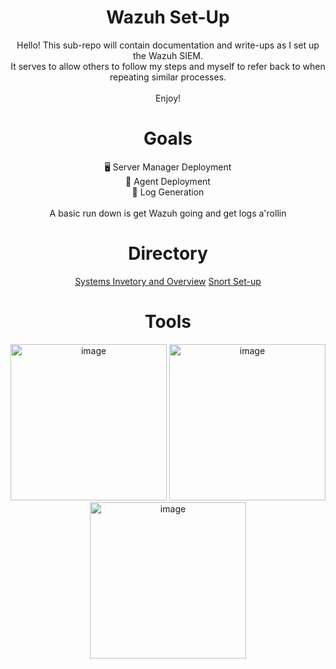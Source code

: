 <div align="center">
<h1> Wazuh Set-Up</h1>
Hello! This sub-repo will contain documentation and write-ups as I set up the Wazuh SIEM. 
<br>
It serves to allow others to follow my steps and myself to refer back to when repeating similar processes.
<br>
 <br>
Enjoy!


<h1>Goals</h1>
 <div>🖥️ Server Manager Deployment</div>
 <div>🤖 Agent Deployment</div>
 <div>📜 Log Generation</div>
<br>
 A basic run down is get Wazuh going and get logs a'rollin

<h1>Directory</h1>
<a href="https://github.com/jacobbria/wazuhHandsOn/blob/main/wazuhSetUp/inventoryAndPipeline.md">Systems Invetory and Overview</a>
<a href="https://github.com/jacobbria/wazuhHandsOn/blob/main/relatedServices/snortSetUp.md">Snort Set-up</a>


<h1  align="center" >Tools</h1>
<div  align="center">
 <img width="250" height="250" alt="image" src="https://github.com/user-attachments/assets/04513d2c-a2f3-49c1-8f15-9aae0045c6ef" />
 <img width="250" height="250" alt="image" src="https://github.com/user-attachments/assets/80329e2d-8d90-4dcc-bc88-5f7d3fb3e118" />
 <img width="250" height="250" alt="image" src="https://github.com/user-attachments/assets/193728b2-7cb3-4e93-bae5-e5ad91510854" />
</div>


</div>
